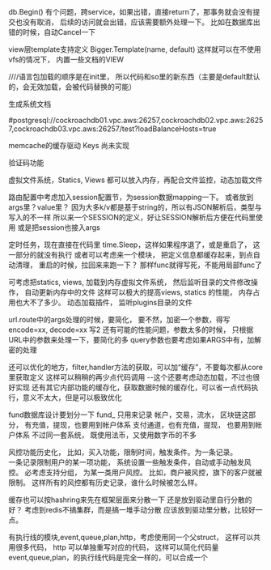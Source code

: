 


db.Begin()
有个问题，跨service，如果出错，直接return了，那事务就会没有提交也没有取消，
后续的访问就会出错，应该需要额外处理一下。 比如在数据库出错的时候，自动Cancel一下



<!-- global注册  *.index
sys 注册 sys.index

有时候访问sys.index，还是显示全局的
好像注册的顺序有问题，sys.index没有覆盖*.index中的sys.index

注册时候顺序没有问题， 但是chunks方法拿到的是map，是无序的，core需要加一个数组来保证顺序

chunk处理过了， -->




view层template支持定义
Bigger.Template(name, default)
这样就可以在不使用vfs的情况下， 内置一些文档的VIEW





<!-- service的定义，直接直接event, queue 的调用，如
Bigger.Register("name", Map{
    "event": true, "queue": true,
    "name": name, "text": "text",
    "action": action,
})
还是不要混在一起，分开自己处理吧 -->



<!-- sv.Invoke的时候，连带setting ok -->



<!-- auth, item 的empty,error处理，auth完成,item的功能好像已经去掉不使用了 -->


<!-- http.setcookie的时候，域名自动使用当前域名的根域名，以保证在额外使用域名的时候，cookie有效 -->


<!-- mapping的时候， 添加上下文， 以及支持返回客户端时间的时候，自定义时区 -->


<!-- built-in
系统自身是要什么types来着，一定要built-in？？？
ctx.Answer，那就不需要内置了 types, 这些了，放到builtin包里去 
不过state, lang这些还是有系统的
-->




<!-- 为了方便动态加载，各模块在注册Router的时候， config不要带进去，只注册基本的参数，比如，名称，时间，URI，域名什么的
这样请求过来的时候， 从系统里拉config， 就可以保证config是最新的，而不用重新注册 -->

<!-- 当然，如果有新动态加载，那就需要重新注册， 如果要记录一下， 已经注册的对象。
这样在再次调用Register时（动态加载），要先解除原有的注册，然后重新注册
系统只调用Register注册，判断已经注册需要在驱动里实现。 -->



<!-- 注册，HTTP分method的时候， args, auth节要合并，而不是覆盖 -->


<!-- 启动时加载plugins，已经可以了
但是一定要预加载， 要不然，如果数据模型写在so里，路由引用参数的时候，就引用不到了
因为代码会优先执行。 但是在bigger.init的时候，加载so会有问题，因为so也会加载bigger，就重复init会出错
使用另外一个加载包解决了此问题 -->


<!-- event,queue Start可以简化， 因为所有连接都有 生产和消费
所以，一直Start方法就可以了 -->


<!-- http模块的动态Register还没好。其它模块好了 -->


<!-- 各默认驱动不要放在主包， 以减小主包体积， 看是不是编译出来的SO文件会小一些。
不光驱动， 还有其它可能移到子包的代码，都移开。。 尽量减小主包体积 -->


<!-- Plan模块，time 改成 timer ，   而且要改成Timer可以单独注册， 
这样可以动态的只添加timer，而router不动。 因为要执行计划就几个， 但是可以动态设置什么时候执行 -->


<!-- 各模块驱动Register方法需要处理重新注册的情况
如果有新注册（已经存在老的，需要删除老的先），如果不能删除，考虑覆盖 -->


<!-- mapping支持多名称，如type,types -->


<!-- 触发器模块 -->


<!-- config.path 还有待考虑， 应该直接融合到各模块配置。不需要单独拿一个出来定义path
lang的目录定义貌似还没有找到合适的地方，直接干掉，没有自定义的意义 -->


<!-- HTTP单端口多域名化，这样可以简化部署，考虑一下，完成 -->






<!-- form中要请求的语言，按浏览器携带的语言匹配 -->



<!-- plan.Timer 注册到 Router中的一个字段。  而不单独用一个branch -->



<!-- data.Fields 相关的方法  -->



<!-- langs 中配置中的默认目录，现在是写死的langs， 要可以在配置中自定义
statics 的默认配置， plugins 目录的配置  shared -->




<!-- Router注册代码，不需要返回， 各模块注册都要去掉一下
生成文档走 Bigger 对象统一返回数据 -->


<!-- http.filter, http.handler 支持*分开注册。注册时候已经分开， -->


<!-- 几个模块的 routerActions 这些方法都是重复代码， 考虑封装成一个方法 完成 -->


<!-- 表单处理，空文件也被处理成了Map bug -->



<!-- serve 拦截器 考虑下存在的必要
request -> form -> args -> auth -> execute -> response ->  -->




<!-- 文件模块的 PublicUrl  ThumbnailUrl
获取URL方法已经实现， 还要考虑生成缩图的代码， 光有  Preview 的链接获取不够
文件模块要在base.close对所有 读取的对象要关闭， 所以ctx.final，要在body完了之后执行
Browse方法，要可以传自定义的文件名 -->

<!-- 存储文件安全访问，加过期时间等验证。。
Browse要自带name参数吗？ -->



<!-- bigger是否要带 hashid  hash64 ，应该要统一一下，有好些地方可以用， 基本上可以做为简单的加密校验了 -->




<!-- 文件token还有问题 -->



<!-- view中的 browse preview 方法 -->


<!-- filebase多点配置，加入权重weight，在 FILE.Assign 不指定库的时候，自动按权重分配一个存储池
这样就可以自动分散到不同的目录里去， 比如，多台服务器节点共享网络驱动器。
注意， weight=0的存储库，不参与随机分散。 -->




<!-- File.Assign 考虑是否带metadata，有部分存储系统应该支持这个 -->




<!-- FILE模块的水印功能，要不要支持文字，因为支持文字就要字段文件，自行写文件下载方法，打上水印，或是弄成缩图？ -->
<!-- 还有像音频/视频的压缩不同的质量，打水印什么的。这个不做为文件模块的功能，应该放到业务层处理 -->


<!-- websocket支持，框架第3版左右的时候，写过websocket的模块
nats做为消息中心，如同event模块，所有连接进来，就直接订阅nats对应的消息
要记录连接者的id，做为单个消息订阅
还可以订阅分组的消息。
websocket分2种定义，  一个是消息Message，一个是命令Command
消息是指服务器下发给客户端的，Message表示，会发给客户端什么样的消息
命令是指客户端发给服务端的，因为Command表示，服务端支持哪些命令
http.ctx.Accept 表示接受连接？
处理器还有 connect, disconnect, 收听， 取消。 出错，是不是放在触发器里？



方案一， 连接只到进程，收到消息或广播，由进程处理再发给客户端，
分多个pub/sub服务器， 每个进程都连接所有服务器， 
订阅一个默认频道，然后订阅一个自己进程NAME的频道，
收到来自客户端的消息，直接是在进程内完成的。 不用经过socket
只有服务器发给客户端的消息，才需要经过消息服务器。因为不知道客户端连接在哪台服务器 -->


<!-- Upgrade如果id已经存在， 就考虑踢掉老的，或是不上新的 -->


<!-- 频道的订阅退订还没处理 -->


<!-- websocket可能不需要指定bases，因为id按自动分片来比较好。
要不然，订阅channel的时候， 也得指定， 那就得想办法把id加密，像filecode一样
可以考虑在Upgrade前加一个，类似Assgin方法，拿到一个ID（是原ID+base）编码后的加密串
然后在其它方法里，就可以用这个串来解析，是属于哪个base -->




<!-- 方案二，客户端连接时，直接连接消息服务器，订阅自己ID和对应频道的广播。
这样消息服务器应该无法承受。比如同时100万在线， 消息服务器应该会疯的
而且要扩容也不好弄。。。。  抛弃此方案。。 -->



<!-- firefox COOKIE貌似无效，每次请求都是新Id -->


<!-- cookie读写自动加解密 -->


<!-- 一个根Context， 具体的用具体的Context，比如
HttpContext,  QueueContext
服务层本来就不使用Context了。其它地方还是要使用统用的Context -->


<!-- 各种xxxBrach都没有用了，直接用一个coreBrach带name就完了 -->


<!-- raft分等级日志。 -->


<!-- ctx.Down 
ctx.Buffer -->

<!-- 所有驱动prefix自动设为 name -->

<!-- 各Branch都没用， 直接用一个coreBranch， N多实例就可以完成了 -->

<!-- plan在raft选举期间就无法执行，需要考虑在选举期间先缓存执行列表
等到选举完成时，把列表里的计划再执行一遍。已经使用Delay延期执行
并且在计划定义的时候，可用参数 "delay": false，关闭某计划的延期执行
比如，每秒拉行情的是不允许延期执行 -->

<!-- 404拿不到当前site -->

<!-- file.Browse加参数 -->

<!-- 写一个可以按文件大小，日期，行数来分日志文件的日志驱动 -->

<!-- 日志加一个配置，用来做为标识，主要是用来标记是哪个节点，记录Bigger.Id什么的。 -->

<!-- 队列， 事件，  本身也可以用hashring来处理，具体要发给哪个库 -->

<!-- event/trigger合并为event
trigger只在进程内触发 publish广播给所有进程 -->

<!-- 内存版的session和cache 要走一个内存版的k/v库去处理 -->

<!-- 内存版的K/V， 用于 session和cache
文件版的K/V， 用于 session和cache -->

<!-- redis会话驱动 -->

<!-- 所有注册可不覆盖，override = false，bigger/builtin里的部分已完成，全部完成 -->

<!-- ctx.Error, ctx.Failed, ctx.Denied 参数更新为  *Error -->

<!-- 直接定义状态错误,StateError(code, state, text)自动生成状态码和String -->

<!-- ctx加一个执行结果，有以下几种
found, error, failed, denied, succeed
这样在输出logger的时候，可以知道哪一次请求的最终执行结果 -->

<!-- 所有驱动*Error考虑改回来error -->

<!-- redis缓存驱动 -->

<!-- redis事件，基本完成，动态加载也可以了。 -->

<!-- redis队列驱动，主要代码已经完成，  还差热加载。
驱动感觉有问题，CPU很高， 已经解决， 热加载也解决了。 -->

<!-- Error对象，直接改成 Status，然后所有对象直接使用error本身。
但是ctx.lastError需要记录，要有状态和参数信息
ctx.Erred() 还是用 error 不变，  多加一个  Status字段？
Bigger.Mapping这方法返回的是 *Error， 这里好像必须要一个Error对象
因为如果返回error，参数就不好带回来，不知道是哪个参数出错了 -->

<!-- config中所有模块的默认前缀，不能有， 不能按节点名来指定，这样在多节点就没法通用了 -->

<!-- 会话模块，可以像file一样，支持多个连接
然后在框架层使用hashring来按id来决定使用哪个连接
方便在大规模时分散压力，这样的话需要所有的节点都同一配置
比如，redis不搞集群的时候，可以这样软件分散，或是直接在驱动里实现吧 -->



<!-- Fatal 一般是输出错误，然后退出程序。。  logger不能这么用，咱不需要退出 -->



////语言包加载的顺序是在init里， 所以代码和so里的新东西（主要是default默认的，会无效加载，会被代码替换的可能）



生成系统文档



#postgresql://cockroachdb01.vpc.aws:26257,cockroachdb02.vpc.aws:26257,cockroachdb03.vpc.aws:26257/test?loadBalanceHosts=true




memcache的缓存驱动 Keys 尚未实现



验证码功能



虚拟文件系统，Statics, Views 都可以放入内存，再配合文件监控，动态加载文件



<!-- view层直接string做为模板。 OK -->


<!-- Logger驱动的 level处理 -->




<!-- mutex 模块，提供内存锁，或是分布式锁 -->
<!-- mutex  redis驱动
mutex  memcache驱动 -->





<!-- filebase, database, cachebase
.Base的时候，默认可为空，为空时，如果只有一个配置，就直接拿那一个，简化开发
如果有多个的时候，使用默认的配置的 -->



<!-- logic层的请求封装，封好ctx,args,setting等对象， 每一次调用都一个req
req依赖Context对象. 还可以考虑异步返回， 
将来可以直接升级logic为服务层，直接接入HTTP，把所有服务暴露出去。或是按设置暴露


逻辑层考虑改个名称？或是不改。 
三方调用的方式，也都可以并入逻辑层，统一方法调用。？
各种可以软驱动的都可以直接放到logic模块注册。
比如：逻辑层，三方调用，支付，  区块链调用（可考虑独立模块是否有必要）


pay := ctx.Service("pay.unionpay", setting)
result := pay.Invoke("charge", args)


比如， 
短信发送，  可能有N多家供应商
邮件发送，  多家供应商
呼叫验证码  多家
支付通道    多家
区块钱包    多种
 -->





<!-- 模块全小写包里可访问，统一入口Bigger.XXXX
大概完成， 还有些命名可能要考虑一下。比如， Encoding/Decoding/ -->




<!-- view层的 backurl 什么的，系统自带函数库 -->





路由配置中考虑加入session配置节，为session数据mapping一下。
或者放到args里？value里？
因为大多k/v都是基于string的，所以有JSON解析后，类型与写入的不一样
所以来一个SESSION的定义，好让SESSION解析后方便在代码里使用
或是把session也接入args







定时任务，现在直接在代码里 time.Sleep，这样如果程序退了，或是重启了， 这一部分的就没有执行
或者可以考虑来一个模块， 把定义信息都缓存起来，到点自动清理， 重启的时候，拉回来来跑一下？ 那样func就得写死，不能用局部func了



可考虑把statics, views, 加载到内存虚拟文件系统， 然后监听目录的文件修改操作， 自动更新内存中的文件
这样可以极大的提高views, statics 的性能， 内存占用也大不了多少。
动态加载插件， 监听plugins目录的文件



url.route中的args处理的时候，要简化，
要不然，加密一个参数，得写 encode=xx, decode=xx 写2
还有可能的性能问题，参数太多的时候， 只根据URL中的参数来处理一下，要简化的多
query参数也要考虑如果ARGS中有，加解密的处理



还可以优化的地方，filter,handler方法的获取，可以加“缓存”，不要每次都从core里获取定义
这样可以稍稍的再少点代码调用  --这个还要考虑动态加载，不过也很好实现
还有其它内部功能的缓存化，获取数据时候的缓存化，可以省一点代码执行，意义不太大，但是可以极致优化



<!-- 大杀器
是否可以把框架本身的所有方法，都注册进核心，这样构架就相当于只有骨架。
随时可以用新的方法去重新定义框架内置的方法代码，不过估计不行，因为好多内部变量，外部无法访问 -->



fund数据库设计要划分一下
    fund_ 只用来记录 帐户，交易，流水，
    区块链这部分， 有充值，提现，也要用到帐户体系
    支付通道，也有充值，提现， 也要用到帐户体系
    不过同一套系统， 既使用法币，又使用数字币的不多



风控功能历史化，
比如，买入功能，限制时间，触发条件。为一条记录。   
一条记录限制用户的某一项功能， 系统设置一些触发条件，自动或手动触发风控。
必考虑支持分组， 为某一类用户风控。 比如，商户被风控，旗下的客户就被限制。
这样所有的风控都有历史记录，谁什么时候被怎么样。




缓存也可以按hashring来先在框架层面来分散一下
还是放到驱动里自行分散的好？ 考虑到redis不搞集群，而是搞一堆手动分散
应该放到驱动里分散，比较好一点。




有执行线的模块,event,queue,plan,http，考虑使用同一个父struct，
这样可以共用很多代码， http 可以单独重写对应的代码， 这样可以简化代码量
event,queue,plan，的执行线代码是完全一样的，可以合成一个